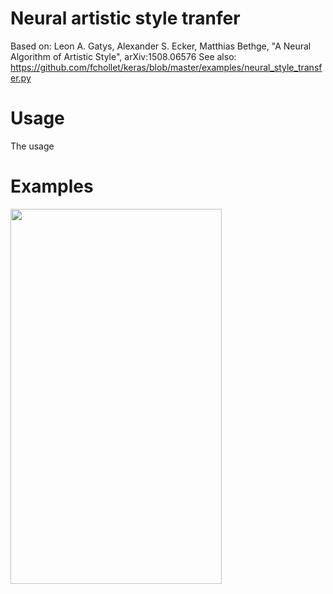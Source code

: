 # Neural artistic style tranfer
Based on: Leon A. Gatys, Alexander S. Ecker, Matthias Bethge, "A Neural Algorithm of Artistic Style", arXiv:1508.06576
See also: https://github.com/fchollet/keras/blob/master/examples/neural_style_transfer.py

# Usage
The usage

# Examples
<img src="https://s3-us-west-2.amazonaws.com/neural-style-transfer-demo/Cezanne.jpg" align="center" height="600" width="338">
